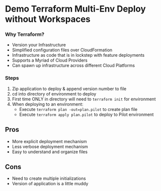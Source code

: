 # Demo Terraform Multi-Env Deploy without Workspaces
### Why Terraform?
* Version your Infrastructure 
* Simplified configuration files over CloudFormation
* Infrastructure as code that is in lockstep with feature deployments
* Supports a Myriad of Cloud Providers
* Can spawn up infrastructure across different Cloud Platforms

### Steps
1. Zip application to deploy & append version number to file
2. cd into directory of environment to deploy
3. First time ONLY in directory will need to `terraform init` for environment
4. When deploying to an environment:
    * Execute `terraform plan -out=plan.pilot` to create plan file
    * Execute `terraform apply plan.pilot` to deploy to Pilot environment    
    
## Pros
* More explicit deployment mechanism
* Less verbose deployment mechanism
* Easy to understand and organize files


## Cons
* Need to create multiple initializations
* Version of application is a little muddy